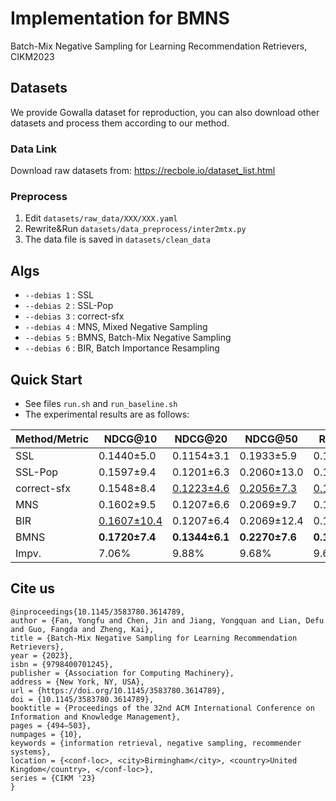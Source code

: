 # Implementation for BMNS
Batch-Mix Negative Sampling for Learning Recommendation Retrievers, CIKM2023


## Datasets
We provide Gowalla dataset for reproduction, you can also download other datasets and process them according to our method.

### Data Link

 Download raw datasets from: https://recbole.io/dataset_list.html

### Preprocess
1. Edit `datasets/raw_data/XXX/XXX.yaml`
2. Rewrite&Run   `datasets/data_preprocess/inter2mtx.py`
3. The data file is saved in `datasets/clean_data`

## Algs
+ `--debias 1` : SSL
+ `--debias 2` : SSL-Pop
+ `--debias 3` : correct-sfx
+ `--debias 4` : MNS, Mixed Negative Sampling
+ `--debias 5` : BMNS, Batch-Mix Negative Sampling
+ `--debias 6` : BIR, Batch Importance Resampling

## Quick Start
+ See files `run.sh` and `run_baseline.sh`
+ The experimental results are as follows:

| Method/Metric | NDCG@10            | NDCG@20           | NDCG@50           | Recall@10         | Recall@20         | Recall@50         |
| ------------- | -------------------| ------------------| ------------------| ------------------| ------------------| ------------------|
| SSL           | 0.1440±5.0         | 0.1154±3.1        | 0.1933±5.9        | 0.1678±4.3        | 0.2942±7.0        | 0.2653±4.08       |
| SSL-Pop       | 0.1597±9.4         | 0.1201±6.3        | 0.2060±13.0       | 0.1709±10.4       | 0.3027±8.3        | 0.2640±7.1        |
| correct-sfx   | 0.1548±8.4         | <u>0.1223±4.6</u> | <u>0.2056±7.3</u> | <u>0.1765±5.2</u> | <u>0.3085±9.7</u> | <u>0.2755±8.2</u> |
| MNS           | 0.1602±9.5         | 0.1207±6.6        | 0.2069±9.7        | 0.1718±7.2        | 0.3038±10.4       | 0.2651±8.6        |
| BIR           | <u>0.1607±10.4</u> | 0.1207±6.4        | 0.2069±12.4       | 0.1715±8.3        | 0.3039±11.0       | 0.2650±9.9        |
| BMNS          | **0.1720±7.4**     | **0.1344±6.1**    | **0.2270±7.6**    | **0.1935±7.7**    | **0.3391±9.9**    | **0.3022±10.8**   |
| Impv.         | 7.06%              | 9.88%             | 9.68%             | 9.64%             | 9.92%             | 9.69%             |

## Cite us

```
@inproceedings{10.1145/3583780.3614789,
author = {Fan, Yongfu and Chen, Jin and Jiang, Yongquan and Lian, Defu and Guo, Fangda and Zheng, Kai},
title = {Batch-Mix Negative Sampling for Learning Recommendation Retrievers},
year = {2023},
isbn = {9798400701245},
publisher = {Association for Computing Machinery},
address = {New York, NY, USA},
url = {https://doi.org/10.1145/3583780.3614789},
doi = {10.1145/3583780.3614789},
booktitle = {Proceedings of the 32nd ACM International Conference on Information and Knowledge Management},
pages = {494–503},
numpages = {10},
keywords = {information retrieval, negative sampling, recommender systems},
location = {<conf-loc>, <city>Birmingham</city>, <country>United Kingdom</country>, </conf-loc>},
series = {CIKM '23}
}
```

